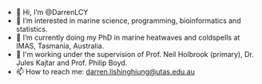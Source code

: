 - 👋 Hi, I’m @DarrenLCY
- 👀 I’m interested in marine science, programming, bioinformatics and statistics.
- 🌊 I’m currently doing my PhD in marine heatwaves and coldspells at IMAS, Tasmania, Australia. 
- 🫡 I'm working under the supervision of Prof. Neil Holbrook (primary), Dr. Jules Kajtar and Prof. Philip Boyd.
- 📫 How to reach me: darren.lishinghiung@utas.edu.au

<!---
DarrenLCY/DarrenLCY is a ✨ special ✨ repository because its `README.md` (this file) appears on your GitHub profile.
You can click the Preview link to take a look at your changes.
--->
